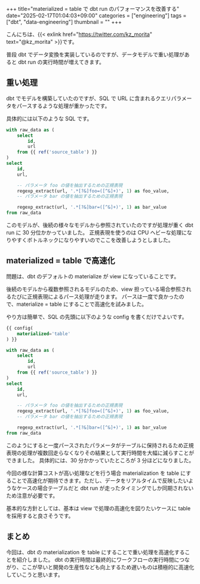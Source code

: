 +++
title="materialized = table で dbt run のパフォーマンスを改善する"
date="2025-02-17T01:04:03+09:00"
categories = ["engineering"]
tags = ["dbt", "data-engineering"]
thumbnail = ""
+++

こんにちは、{{< exlink href="https://twitter.com/kz_morita" text="@kz_morita" >}}です。

普段 dbt でデータ変換を実装しているのですが、データモデルで重い処理があると dbt run の実行時間が増えてきます。


## 重い処理

dbt でモデルを構築していたのですが、SQL で URL に含まれるクエリパラメータをパースするような処理が重かったです。

具体的には以下のような SQL です。

```sql
with raw_data as (
    select
        id,
        url
    from {{ ref('source_table') }}
)
select
    id,
    url,

    -- パラメータ foo の値を抽出するための正規表現
    regexp_extract(url, '.*[?&]foo=([^&]+)', 1) as foo_value,
    -- パラメータ bar の値を抽出するための正規表現

    regexp_extract(url, '.*[?&]bar=([^&]+)', 1) as bar_value
from raw_data
```


このモデルが、後続の様々なモデルから参照されていたのですが処理が重く dbt run に 30 分位かかっていました。
正規表現を使うのは CPU ヘビーな処理になりやすくボトルネックになりやすいのでここを改善しようとしました。

## materialized = table で高速化

問題は、dbt のデフォルトの materialize が view になっていることです。

後続のモデルから複数参照されるモデルのため、view 担っている場合参照されるたびに正規表現によるパース処理が走ります。
パースは一度で良かったので、materialize = table にすることで高速化を試みました。


やり方は簡単で、SQL の先頭に以下のような config を書くだけでよいです。

```sql
{{ config(
    materialized='table'
) }}

with raw_data as (
    select
        id,
        url
    from {{ ref('source_table') }}
)
select
    id,
    url,

    -- パラメータ foo の値を抽出するための正規表現
    regexp_extract(url, '.*[?&]foo=([^&]+)', 1) as foo_value,
    -- パラメータ bar の値を抽出するための正規表現

    regexp_extract(url, '.*[?&]bar=([^&]+)', 1) as bar_value
from raw_data
```


このようにすると一度パースされたパラメータがテーブルに保持されるため正規表現の処理が複数回走らなくなりその結果として実行時間を大幅に減らすことができました。
具体的には、30 分かかっていたところが 3 分ほどになりました。

今回の様な計算コストが高い処理などを行う場合 materialization を table にすることで高速化が期待できます。ただし、データをリアルタイムで反映したいようなケースの場合テーブルだと dbt run が走ったタイミングでしか同期されないため注意が必要です。

基本的な方針としては、基本は view で処理の高速化を図りたいケースに table を採用すると良さそうです。

## まとめ

今回は、dbt の materialization を table にすることで重い処理を高速化することを紹介しました。
dbt の実行時間は最終的にワークフローの実行時間につながり、ここが早いと開発の生産性なども向上するため遅いものは積極的に高速化していこうと思います。
